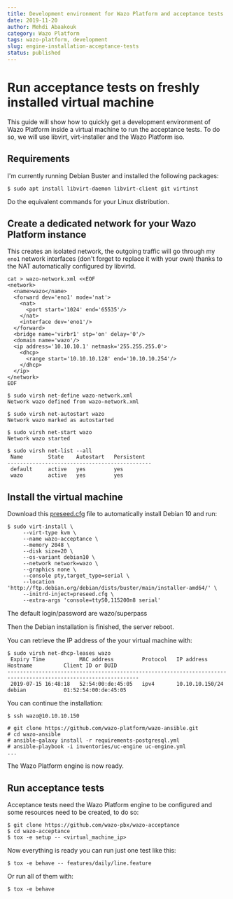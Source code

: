 ```yaml
---
title: Development environment for Wazo Platform and acceptance tests
date: 2019-11-20
author: Mehdi Abaakouk
category: Wazo Platform
tags: wazo-platform, development
slug: engine-installation-acceptance-tests
status: published
---
```



# Run acceptance tests on freshly installed virtual machine

This guide will show how to quickly get a development environment of
Wazo Platform inside a virtual machine to run the acceptance tests. To do so,
we will use libvirt, virt-installer and the Wazo Platform iso.

## Requirements

I'm currently running Debian Buster and installed the following packages:

```ShellSession
$ sudo apt install libvirt-daemon libvirt-client git virtinst
```

Do the equivalent commands for your Linux distribution.

## Create a dedicated network for your Wazo Platform instance

This creates an isolated network, the outgoing traffic will go through my `eno1`
network interfaces (don't forget to replace it with your own) thanks to the NAT
automatically configured by libvirtd.

```ShellSession
cat > wazo-network.xml <<EOF
<network>
  <name>wazo</name>
  <forward dev='eno1' mode='nat'>
    <nat>
      <port start='1024' end='65535'/>
    </nat>
    <interface dev='eno1'/>
  </forward>
  <bridge name='virbr1' stp='on' delay='0'/>
  <domain name='wazo'/>
  <ip address='10.10.10.1' netmask='255.255.255.0'>
    <dhcp>
      <range start='10.10.10.128' end='10.10.10.254'/>
    </dhcp>
  </ip>
</network>
EOF

$ sudo virsh net-define wazo-network.xml
Network wazo defined from wazo-network.xml

$ sudo virsh net-autostart wazo
Network wazo marked as autostarted

$ sudo virsh net-start wazo
Network wazo started

$ sudo virsh net-list --all
 Name        State    Autostart   Persistent
----------------------------------------------
 default     active   yes         yes
 wazo        active   yes         yes

```

## Install the virtual machine

Download this [preseed.cfg](../../misc/preseed.cfg) file to automatically install Debian 10 and run:

```ShellSession
$ sudo virt-install \
     --virt-type kvm \
     --name wazo-acceptance \
     --memory 2048 \
     --disk size=20 \
     --os-variant debian10 \
     --network network=wazo \
     --graphics none \
     --console pty,target_type=serial \
     --location 'http://ftp.debian.org/debian/dists/buster/main/installer-amd64/' \
     --initrd-inject=preseed.cfg \
     --extra-args 'console=ttyS0,115200n8 serial'
```

The default login/password are wazo/superpass

Then the Debian installation is finished, the server reboot.

You can retrieve the IP address of the your virtual machine with:

```ShellSession
$ sudo virsh net-dhcp-leases wazo
 Expiry Time           MAC address         Protocol   IP address        Hostname          Client ID or DUID
----------------------------------------------------------------------------------------------------------------
 2019-07-15 16:48:18   52:54:00:de:45:05   ipv4       10.10.10.150/24   debian            01:52:54:00:de:45:05
```

You can continue the installation:

```ShellSession
$ ssh wazo@10.10.10.150

# git clone https://github.com/wazo-platform/wazo-ansible.git
# cd wazo-ansible
# ansible-galaxy install -r requirements-postgresql.yml
# ansible-playbook -i inventories/uc-engine uc-engine.yml
...
```

The Wazo Platform engine is now ready.

## Run acceptance tests

Acceptance tests need the Wazo Platform engine to be configured and
some resources need to be created, to do so:

```ShellSession
$ git clone https://github.com/wazo-pbx/wazo-acceptance
$ cd wazo-acceptance
$ tox -e setup -- <virtual_machine_ip>
```

Now everything is ready you can run just one test like this:

```ShellSession
$ tox -e behave -- features/daily/line.feature
```

Or run all of them with:

```ShellSession
$ tox -e behave
```
